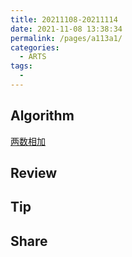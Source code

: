 ```yaml
---
title: 20211108-20211114
date: 2021-11-08 13:38:34
permalink: /pages/a113a1/
categories:
  - ARTS
tags:
  - 
---
```

## Algorithm

[两数相加](/pages/efc4b7/)

## Review

## Tip

## Share
